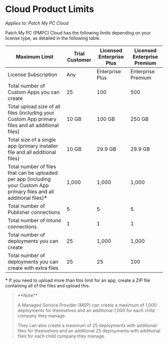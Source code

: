 # Cloud Product Limits

_Applies to: Patch My PC Cloud_

Patch My PC (PMPC) Cloud has the following limits depending on your license type, as detailed in the following table.

| Maximum Limit                                                                                                               | Trial Customer | Licensed Enterprise Plus | Licensed Enterprise Premium |
| --------------------------------------------------------------------------------------------------------------------------- | -------------- | ------------------------ | --------------------------- |
| License Subscription                                                                                                        | Any            | Enterprise Plus          | Enterprise Premium          |
| Total number of Custom Apps you can create                                                                                  | 25             | 100                      | 500                         |
| Total upload size of all files (including your Custom App primary files and all additional files)                           | 10 GB          | 100 GB                   | 250 GB                      |
| Total size of a single app (primary installer file and all additional files)                                                | 10 GB          | 29.9 GB                  | 29.9 GB                     |
| Total number of files that can be uploaded per app (including your Custom App primary files and all additional files)**\*** | 1,000          | 1,000                    | 1,000                       |
| Total number of Publisher connections                                                                                       | 5              | 5                        | 5                           |
| Total number of Intune connections                                                                                          | 1              | 1                        | 1                           |
| Total number of deployments you can create                                                                                  | 25             | 1,000                    | 1,000                       |
| Total number of deployments you can create with extra files                                                                 | 25             | 25                       | 100                         |

**\*** If you need to upload more than this limit for an app, create a ZIP file containing all of the files and upload this.

<blockquote class="wp-block-quote">
<p>**Note**</p>
<p>A Managed Service Provider (MSP) can create a maximum of 1,000 deployments for themselves and an additional 1,000 for each child company they manage.</p>
<p>They can also create a maximum of 25 deployments with additional files for themselves and an additional 25 deployments with additional files for each child company they manage.</p>
</blockquote>